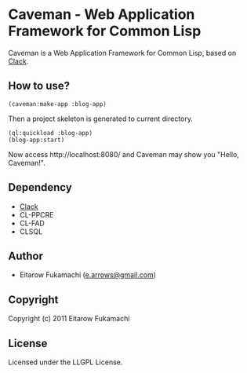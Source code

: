 # Caveman - Web Application Framework for Common Lisp

Caveman is a Web Application Framework for Common Lisp, based on [Clack](https://github.com/fukamachi/clack).

## How to use?

    (caveman:make-app :blog-app)

Then a project skeleton is generated to current directory.

    (ql:quickload :blog-app)
    (blog-app:start)

Now access http://localhost:8080/ and Caveman may show you "Hello, Caveman!".

## Dependency

* [Clack](https://github.com/fukamachi/clack)
* CL-PPCRE
* CL-FAD
* CLSQL

## Author

* Eitarow Fukamachi (e.arrows@gmail.com)

## Copyright

Copyright (c) 2011 Eitarow Fukamachi

## License

Licensed under the LLGPL License.
